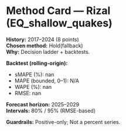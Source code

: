 # Method Card — Rizal (EQ_shallow_quakes)

**History:** 2017–2024 (8 points)  
**Chosen method:** Hold(fallback)  
**Why:** Decision ladder + backtests.

**Backtest (rolling-origin):**
- sMAPE (%): nan
- MAPE (bounded, 0–1): N/A
- WAPE (%): nan
- RMSE: nan

**Forecast horizon:** 2025–2029  
**Intervals:** 80% / 95% (RMSE-based)

**Guardrails:** Positive-only; Not a percent series.
